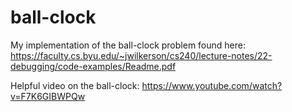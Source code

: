 # ball-clock
My implementation of the ball-clock problem found here: https://faculty.cs.byu.edu/~jwilkerson/cs240/lecture-notes/22-debugging/code-examples/Readme.pdf

Helpful video on the ball-clock: https://www.youtube.com/watch?v=F7K6GIBWPQw
